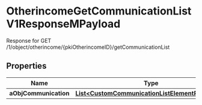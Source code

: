 

# OtherincomeGetCommunicationListV1ResponseMPayload

Response for GET /1/object/otherincome/{pkiOtherincomeID}/getCommunicationList

## Properties

| Name | Type | Description | Notes |
|------------ | ------------- | ------------- | -------------|
|**aObjCommunication** | [**List&lt;CustomCommunicationListElementResponse&gt;**](CustomCommunicationListElementResponse.md) |  |  |



